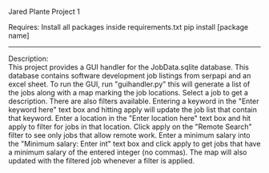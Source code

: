 Jared Plante Project 1

Requires:
Install all packages inside requirements.txt
pip install [package name]
****

Description:\
This project provides a GUI handler for the JobData.sqlite database. This database contains software development job listings from serpapi and an excel sheet. To run the GUI, run "guihandler.py" this will generate a list of the jobs along with a map marking the job locations. Select a job to get a description. There are also filters available. Entering a keyword in the "Enter keyword here" text box and hitting apply will update the job list that contain that keyword. Enter a location in the "Enter location here" text box and hit apply to filter for jobs in that location. Click apply on the "Remote Search" filter to see only jobs that allow remote work. Enter a minimum salary into the "Minimum salary: Enter int" text box and click apply to get jobs that have a minimum salary of the entered integer (no commas). The map will also updated with the filtered job whenever a filter is applied.


